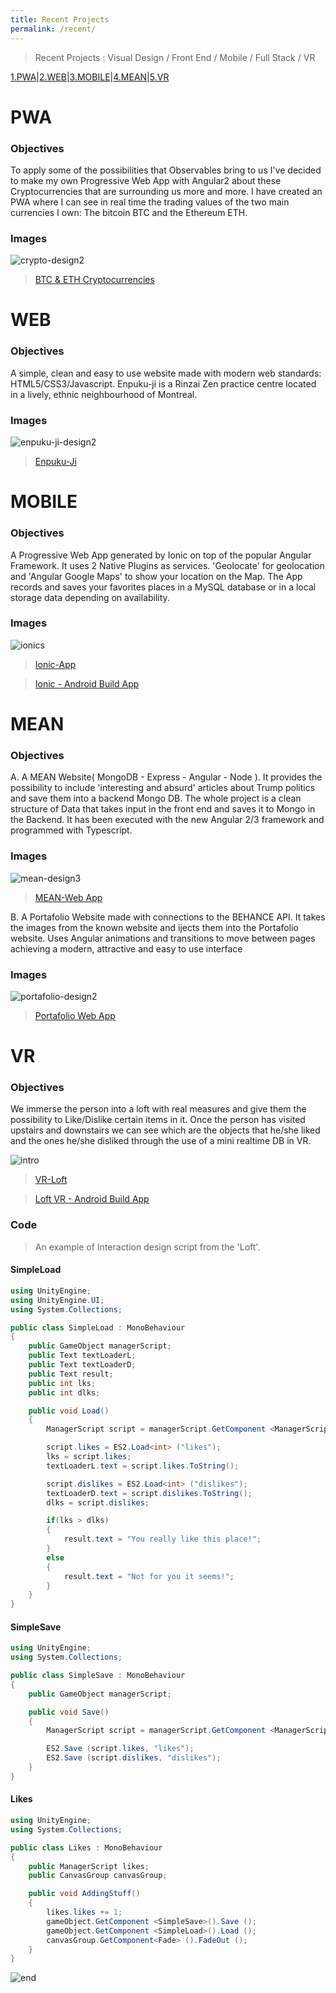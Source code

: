 ```yaml
---
title: Recent Projects
permalink: /recent/
---
```

> Recent Projects : Visual Design / Front End / Mobile / Full Stack / VR

[1.PWA](#pwa)|[2.WEB](#web)|[3.MOBILE](#mobile)|[4.MEAN](#mean)|[5.VR](#vr)


# PWA 

### Objectives

To apply some of the possibilities that Observables bring to us I've decided to make my own Progressive Web App with Angular2 about these Cryptocurrencies that are surrounding us more and more. I have created an PWA where I can see in real time the trading values of the two main currencies I own: The bitcoin BTC and the Ethereum ETH.

### Images

![crypto-design2](https://user-images.githubusercontent.com/17754060/26887892-5bf9577a-4b77-11e7-8889-e254bfa0f84c.jpg)

> [BTC & ETH Cryptocurrencies](https://bernatferragut.neocities.org/#/home)

# WEB 

### Objectives

A simple, clean and easy to use website made with modern web standards: HTML5/CSS3/Javascript.
Enpuku-ji is a Rinzai Zen practice centre located in a lively, ethnic neighbourhood of Montreal. 

### Images

![enpuku-ji-design2](https://cloud.githubusercontent.com/assets/17754060/26512215/97b57dc2-4233-11e7-9c44-c8639078e754.jpg)

> [Enpuku-Ji](http://enpuku-ji.org/)

# MOBILE

### Objectives

A Progressive Web App generated by Ionic on top of the popular Angular Framework. It uses 2 Native Plugins as services. 'Geolocate' for geolocation and 'Angular Google Maps' to show your location on the Map. The App records and saves your favorites places in a MySQL database or in a local storage data depending on availability.

### Images

![ionics](https://cloud.githubusercontent.com/assets/17754060/26512223/9fc744c8-4233-11e7-8273-a2e2b4588941.jpg)

> [Ionic-App](https://github.com/bernatferragut/ionic2-places-app/)

> [Ionic - Android Build App](https://github.com/bernatferragut/ionic2-places-app/blob/master/app/android-debug.apk.zip)

# MEAN

### Objectives

A. A MEAN Website( MongoDB - Express - Angular - Node ). It provides the possibility to include 'interesting and absurd' articles about Trump politics and save them into a backend Mongo DB. The whole project is a clean structure of Data that takes input in the front end and saves it to Mongo in the Backend. It has been executed with the new Angular 2/3 framework and programmed with Typescript. 


### Images

![mean-design3](https://cloud.githubusercontent.com/assets/17754060/26512288/e6828c92-4233-11e7-9467-abb2620d791b.jpg)

>[MEAN-Web App](https://github.com/bernatferragut/fullstack-mean/tree/master)

B. A Portafolio Website made with connections to the BEHANCE API. It takes the images from the known website and ijects them into the Portafolio website. Uses Angular animations and transitions to move between pages achieving a modern, attractive and easy to use interface

### Images

![portafolio-design2](https://cloud.githubusercontent.com/assets/17754060/26530451/c4d4acea-43a2-11e7-92a7-7d5bbcd80efd.jpg)

> [Portafolio Web App](https://bernatferragut.neocities.org/)



# VR

### Objectives

We immerse the person into a loft with real measures and give them the possibility to Like/Dislike certain items in it. Once the person has visited upstairs and downstairs we can see which are the objects that he/she liked and the ones he/she disliked through the use of a mini realtime DB in VR.

![intro](https://cloud.githubusercontent.com/assets/17754060/21591996/e4e36066-d0df-11e6-8146-827f9b2e7819.png)

>[VR-Loft](https://github.com/bernatferragut/vr-projects/tree/master/VR-P4)

> [Loft VR - Android Build App](https://github.com/bernatferragut/vr-projects/blob/master/VR-P4/3-VR-Build/LoftVR.apk)

### Code

> An example of Interaction design script from the 'Loft'.

#### SimpleLoad

```c#
using UnityEngine;
using UnityEngine.UI;
using System.Collections;

public class SimpleLoad : MonoBehaviour 
{
	public GameObject managerScript;
	public Text textLoaderL;
	public Text textLoaderD;
	public Text result;
	public int lks;
	public int dlks;

	public void Load()
	{
		ManagerScript script = managerScript.GetComponent <ManagerScript> ();

		script.likes = ES2.Load<int> ("likes");
		lks = script.likes;
		textLoaderL.text = script.likes.ToString();

		script.dislikes = ES2.Load<int> ("dislikes");
		textLoaderD.text = script.dislikes.ToString();
		dlks = script.dislikes;

		if(lks > dlks)
		{
			result.text = "You really like this place!";
		}
		else
		{
			result.text = "Not for you it seems!";
		}
	}
}

```

#### SimpleSave

```c#
using UnityEngine;
using System.Collections;

public class SimpleSave : MonoBehaviour 
{
	public GameObject managerScript;

	public void Save()
	{
		ManagerScript script = managerScript.GetComponent <ManagerScript> ();

		ES2.Save (script.likes, "likes");
		ES2.Save (script.dislikes, "dislikes");
	}
}

```

#### Likes

```c#
using UnityEngine;
using System.Collections;

public class Likes : MonoBehaviour 
{
	public ManagerScript likes;
	public CanvasGroup canvasGroup;

	public void AddingStuff()
	{
		likes.likes += 1;
		gameObject.GetComponent <SimpleSave>().Save ();
		gameObject.GetComponent <SimpleLoad>().Load ();
		canvasGroup.GetComponent<Fade> ().FadeOut ();
	}
}
```

![end](https://cloud.githubusercontent.com/assets/17754060/21591995/e4e255ea-d0df-11e6-88fb-7ed78bb0dbe9.png)


